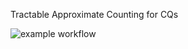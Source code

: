 Tractable Approximate Counting for CQs

![example workflow](https://github.com/Chen-Py/CQCounting/actions/workflows/static.yml/badge.svg)
